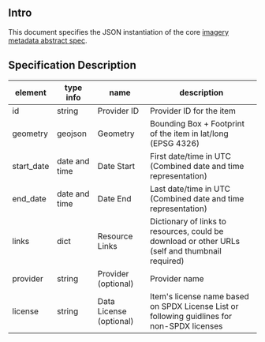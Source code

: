 ## Intro

This document specifies the JSON instantiation of the core [imagery metadata abstract spec](../abstract-spec.md). 

## Specification Description 

| element         | type info       | name                       | description                           										                    | 
|-----------------|-----------------|----------------------------|--------------------------------------------------------------------------------------------------| 
| id              | string          | Provider ID                | Provider ID for the item                       													| 
| geometry        | geojson         | Geometry                   | Bounding Box + Footprint of the item in lat/long (EPSG 4326)										|
| start_date      | date and time   | Date Start                 | First date/time in UTC (Combined date and time representation)    								| 
| end_date        | date and time   | Date End                   | Last date/time in UTC (Combined date and time representation)         							| 
| links           | dict            | Resource Links             | Dictionary of links to resources, could be download or other URLs (self and thumbnail required) 	|
| provider        | string          | Provider     (optional)    | Provider name  																					|
| license         | string          | Data License (optional)    | Item's license name based on SPDX License List or following guidlines for non-SPDX licenses 		|
